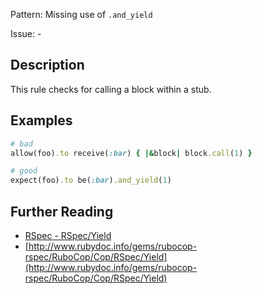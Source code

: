 Pattern: Missing use of `.and_yield`

Issue: -

## Description

This rule checks for calling a block within a stub.

## Examples

```ruby
# bad
allow(foo).to receive(:bar) { |&block| block.call(1) }

# good
expect(foo).to be(:bar).and_yield(1)
```

## Further Reading

* [RSpec - RSpec/Yield](https://rubocop-rspec.readthedocs.io/en/latest/cops_rspec/#rspecyield)
* [http://www.rubydoc.info/gems/rubocop-rspec/RuboCop/Cop/RSpec/Yield](http://www.rubydoc.info/gems/rubocop-rspec/RuboCop/Cop/RSpec/Yield)
